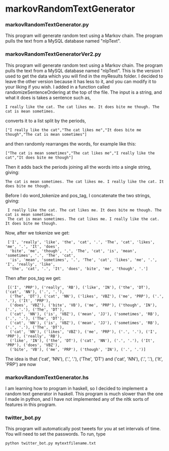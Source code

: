 # markovRandomTextGenerator

### markovRandomTextGenerator.py

This program will generate random text using a Markov chain.  The program pulls the text from a MySQL database named "nlpText".

### markovRandomTextGeneratorVer2.py

This program will generate random text using a Markov chain.  The program pulls the text from a MySQL database named "nlpText".  This is the version I used to get the data which you will find in the myResults folder.  I decided to leave the other version because it has less to it, and you can modify it to your liking if you wish.  I added in a function called randomizeSentenceOrdering at the top of the file.  The input is a string, and what it does is takes a sentence such as,

    I really like the cat. The cat likes me. It does bite me though. The cat is mean sometimes.
converts it to a list split by the periods,

    ["I really like the cat","The cat likes me","It does bite me though","The cat is mean sometimes"]
and then randomly rearranges the words, for example like this:

    ["The cat is mean sometimes","The cat likes me","I really like the cat","It does bite me though"]
Then it adds back the periods joining all the words into a single string, giving:

    The cat is mean sometimes. The cat likes me. I really like the cat. It does bite me though.
    
 Before I do word_tokenize and pos_tag, I concatenate the two strings, giving:
 
     I really like the cat. The cat likes me. It does bite me though. The cat is mean sometimes. 
     The cat is mean sometimes. The cat likes me. I really like the cat. It does bite me though.   
 Now, after we tokenize we get:
 
     ['I', 'really', 'like', 'the', 'cat', '.', 'The', 'cat', 'likes', 'me', '.', 'It', 'does', 
      'bite', 'me', 'though', '.', 'The', 'cat', 'is', 'mean', 'sometimes', '.', 'The', 'cat', 
      'is', 'mean', 'sometimes', '.', 'The', 'cat', 'likes', 'me', '.', 'I', 'really', 'like', 
      'the', 'cat', '.', 'It', 'does', 'bite', 'me', 'though', '.']
 Then after pos_tag we get:
 
     [('I', 'PRP'), ('really', 'RB'), ('like', 'IN'), ('the', 'DT'), ('cat', 'NN'), ('.', '.'), 
      ('The', 'DT'), ('cat', 'NN'), ('likes', 'VBZ'), ('me', 'PRP'), ('.', '.'), ('It', 'PRP'), 
      ('does', 'VBZ'), ('bite', 'VB'), ('me', 'PRP'), ('though', 'IN'), ('.', '.'), ('The', 'DT'), 
      ('cat', 'NN'), ('is', 'VBZ'), ('mean', 'JJ'), ('sometimes', 'RB'), ('.', '.'), ('The', 'DT'), 
      ('cat', 'NN'), ('is', 'VBZ'), ('mean', 'JJ'), ('sometimes', 'RB'), ('.', '.'), ('The', 'DT'), 
      ('cat', 'NN'), ('likes', 'VBZ'), ('me', 'PRP'), ('.', '.'), ('I', 'PRP'), ('really', 'RB'), 
      ('like', 'IN'), ('the', 'DT'), ('cat', 'NN'), ('.', '.'), ('It', 'PRP'), ('does', 'VBZ'), 
      ('bite', 'VB'), ('me', 'PRP'), ('though', 'IN'), ('.', '.')]
      
 The idea is that ('cat', 'NN'), ('.', '.'), ('The', 'DT') and ('cat', 'NN'), ('.', '.'), ('It', 'PRP') are now 
 
      
      
    

### markovRandomTextGenerator.hs

I am learning how to program in haskell, so I decided to implement a random text generator in haskell.  This program is much slower than the one I made in python, and I have not implemented any of the nltk sorts of features in this program.

### twitter_bot.py

This program will automatically post tweets for you at set intervals of time.
You will need to set the passwords.
To run, type 
    
    python twitter_bot.py mytextfilename.txt
